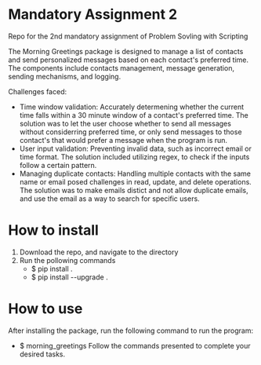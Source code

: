 # Mandatory Assignment 2
Repo for the 2nd mandatory assignment of Problem Sovling with Scripting

The Morning Greetings package is designed to manage a list of contacts and send personalized messages based on each contact's preferred time. The components include contacts management, message generation, sending mechanisms, and logging. 

Challenges faced:
- Time window validation: Accurately determening whether the current time falls within a 30 minute window of a contact's preferred time. The solution was to let the user choose whether to send all messages without considerring preferred time, or only send messages to those contact's that would prefer a message when the program is run. 
- User input validation: Preventing invalid data, such as incorrect email or time format. The solution included utilizing regex, to check if the inputs follow a certain pattern. 
- Managing duplicate contacts: Handling multiple contacts with the same name or email posed challenges in read, update, and delete operations. The solution was to make emails distict and not allow duplicate emails, and use the email as a way to search for specific users. 

# How to install
1. Download the repo, and navigate to the directory
2. Run the pollowing commands
    - $ pip install .
    - $ pip install --upgrade .

# How to use
After installing the package, run the following command to run the program:
- $ morning_greetings
Follow the commands presented to complete your desired tasks. 